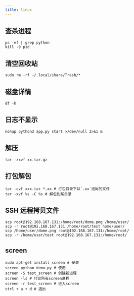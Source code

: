 ```yaml
---
title: linux
---
```


## 查杀进程

```shell
ps -ef | grep python
kill -9 pid
```

## 清空回收站

```shell
sudo rm -rf ~/.local/share/Trash/*
```

## 磁盘详情

```shell
df -h
```

## 日志不显示

```shell
nohup python3 app.py start >/dev/null 2>&1 &
```

## 解压

```shell
tar -zxvf xx.tar.gz
```

## 打包解包

```shell
tar -cvf xxx.tar *.xx # 打包目录下以`.xx`结尾的文件
tar -xvf %s -C %s # 解包到某目录
```

## SSH 远程拷贝文件

```shell
scp root@192.168.167.131:/home/root/dome.png /home/user/
scp -r root@192.168.167.131:/home/root/test home/user/
scp /home/user/dome.png root@192.168.167.131:/home/root/
scp -r /home/user/test root@192.168.167.131:/home/root/
```

## screen

```shell
sudo apt-get install screen # 安装
screen python demo.py # 使用
screen -S test_screen # 创建新进程
screen -ls # 打印所有screen进程
screen -r test_screen # 进入screen
ctrl + a + d # 退出
```
